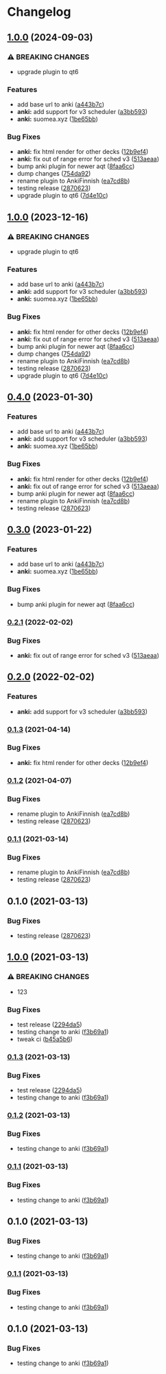# Changelog

## [1.0.0](https://www.github.com/Coobaha/suomea/compare/v0.4.0...v1.0.0) (2024-09-03)


### ⚠ BREAKING CHANGES

* upgrade plugin to qt6

### Features

* add base url to anki ([a443b7c](https://www.github.com/Coobaha/suomea/commit/a443b7c516568df047bc4c585c95f56899af6681))
* **anki:** add support for v3 scheduler ([a3bb593](https://www.github.com/Coobaha/suomea/commit/a3bb5930e0c7fe0980be4c5ad193eed108b2855e))
* **anki:** suomea.xyz ([1be65bb](https://www.github.com/Coobaha/suomea/commit/1be65bbe0880fd0e8922bf9cee79bb6fd8c7e11b))


### Bug Fixes

* **anki:** fix html render for other decks ([12b9ef4](https://www.github.com/Coobaha/suomea/commit/12b9ef4948f47590c8534339e1778778982bbbff))
* **anki:** fix out of range error for sched v3 ([513aeaa](https://www.github.com/Coobaha/suomea/commit/513aeaa20e4b39e268955de8ce5cc60ad5a0706a))
* bump anki plugin for newer aqt ([8faa6cc](https://www.github.com/Coobaha/suomea/commit/8faa6cc698bc8d7e0d4c594e61ced7fe867f19c4))
* dump changes ([754da92](https://www.github.com/Coobaha/suomea/commit/754da92a24e230729343d86ff500d612ddcadcee))
* rename plugin to AnkiFinnish ([ea7cd8b](https://www.github.com/Coobaha/suomea/commit/ea7cd8be331f4c29a84c2d3aeafca8491f2c2759))
* testing release ([2870623](https://www.github.com/Coobaha/suomea/commit/28706239cd5f479fdbfc042ee24b509c2b50bc15))
* upgrade plugin to qt6 ([7d4e10c](https://www.github.com/Coobaha/suomea/commit/7d4e10c5ee68a7aa954cbf74cfeba2d150a9f98d))

## [1.0.0](https://www.github.com/Coobaha/suomea/compare/v0.4.0...v1.0.0) (2023-12-16)


### ⚠ BREAKING CHANGES

* upgrade plugin to qt6

### Features

* add base url to anki ([a443b7c](https://www.github.com/Coobaha/suomea/commit/a443b7c516568df047bc4c585c95f56899af6681))
* **anki:** add support for v3 scheduler ([a3bb593](https://www.github.com/Coobaha/suomea/commit/a3bb5930e0c7fe0980be4c5ad193eed108b2855e))
* **anki:** suomea.xyz ([1be65bb](https://www.github.com/Coobaha/suomea/commit/1be65bbe0880fd0e8922bf9cee79bb6fd8c7e11b))


### Bug Fixes

* **anki:** fix html render for other decks ([12b9ef4](https://www.github.com/Coobaha/suomea/commit/12b9ef4948f47590c8534339e1778778982bbbff))
* **anki:** fix out of range error for sched v3 ([513aeaa](https://www.github.com/Coobaha/suomea/commit/513aeaa20e4b39e268955de8ce5cc60ad5a0706a))
* bump anki plugin for newer aqt ([8faa6cc](https://www.github.com/Coobaha/suomea/commit/8faa6cc698bc8d7e0d4c594e61ced7fe867f19c4))
* dump changes ([754da92](https://www.github.com/Coobaha/suomea/commit/754da92a24e230729343d86ff500d612ddcadcee))
* rename plugin to AnkiFinnish ([ea7cd8b](https://www.github.com/Coobaha/suomea/commit/ea7cd8be331f4c29a84c2d3aeafca8491f2c2759))
* testing release ([2870623](https://www.github.com/Coobaha/suomea/commit/28706239cd5f479fdbfc042ee24b509c2b50bc15))
* upgrade plugin to qt6 ([7d4e10c](https://www.github.com/Coobaha/suomea/commit/7d4e10c5ee68a7aa954cbf74cfeba2d150a9f98d))

## [0.4.0](https://www.github.com/Coobaha/suomea/compare/v0.3.0...v0.4.0) (2023-01-30)


### Features

* add base url to anki ([a443b7c](https://www.github.com/Coobaha/suomea/commit/a443b7c516568df047bc4c585c95f56899af6681))
* **anki:** add support for v3 scheduler ([a3bb593](https://www.github.com/Coobaha/suomea/commit/a3bb5930e0c7fe0980be4c5ad193eed108b2855e))
* **anki:** suomea.xyz ([1be65bb](https://www.github.com/Coobaha/suomea/commit/1be65bbe0880fd0e8922bf9cee79bb6fd8c7e11b))


### Bug Fixes

* **anki:** fix html render for other decks ([12b9ef4](https://www.github.com/Coobaha/suomea/commit/12b9ef4948f47590c8534339e1778778982bbbff))
* **anki:** fix out of range error for sched v3 ([513aeaa](https://www.github.com/Coobaha/suomea/commit/513aeaa20e4b39e268955de8ce5cc60ad5a0706a))
* bump anki plugin for newer aqt ([8faa6cc](https://www.github.com/Coobaha/suomea/commit/8faa6cc698bc8d7e0d4c594e61ced7fe867f19c4))
* rename plugin to AnkiFinnish ([ea7cd8b](https://www.github.com/Coobaha/suomea/commit/ea7cd8be331f4c29a84c2d3aeafca8491f2c2759))
* testing release ([2870623](https://www.github.com/Coobaha/suomea/commit/28706239cd5f479fdbfc042ee24b509c2b50bc15))

## [0.3.0](https://www.github.com/Coobaha/suomea/compare/v0.2.1...v0.3.0) (2023-01-22)


### Features

* add base url to anki ([a443b7c](https://www.github.com/Coobaha/suomea/commit/a443b7c516568df047bc4c585c95f56899af6681))
* **anki:** suomea.xyz ([1be65bb](https://www.github.com/Coobaha/suomea/commit/1be65bbe0880fd0e8922bf9cee79bb6fd8c7e11b))


### Bug Fixes

* bump anki plugin for newer aqt ([8faa6cc](https://www.github.com/Coobaha/suomea/commit/8faa6cc698bc8d7e0d4c594e61ced7fe867f19c4))

### [0.2.1](https://www.github.com/Coobaha/suomea/compare/v0.2.0...v0.2.1) (2022-02-02)


### Bug Fixes

* **anki:** fix out of range error for sched v3 ([513aeaa](https://www.github.com/Coobaha/suomea/commit/513aeaa20e4b39e268955de8ce5cc60ad5a0706a))

## [0.2.0](https://www.github.com/Coobaha/suomea/compare/v0.1.3...v0.2.0) (2022-02-02)


### Features

* **anki:** add support for v3 scheduler ([a3bb593](https://www.github.com/Coobaha/suomea/commit/a3bb5930e0c7fe0980be4c5ad193eed108b2855e))

### [0.1.3](https://www.github.com/Coobaha/suomea/compare/v0.1.2...v0.1.3) (2021-04-14)


### Bug Fixes

* **anki:** fix html render for other decks ([12b9ef4](https://www.github.com/Coobaha/suomea/commit/12b9ef4948f47590c8534339e1778778982bbbff))

### [0.1.2](https://www.github.com/Coobaha/suomea/compare/v0.1.1...v0.1.2) (2021-04-07)


### Bug Fixes

* rename plugin to AnkiFinnish ([ea7cd8b](https://www.github.com/Coobaha/suomea/commit/ea7cd8be331f4c29a84c2d3aeafca8491f2c2759))
* testing release ([2870623](https://www.github.com/Coobaha/suomea/commit/28706239cd5f479fdbfc042ee24b509c2b50bc15))

### [0.1.1](https://www.github.com/Coobaha/suomea/compare/v0.1.0...v0.1.1) (2021-03-14)


### Bug Fixes

* rename plugin to AnkiFinnish ([ea7cd8b](https://www.github.com/Coobaha/suomea/commit/ea7cd8be331f4c29a84c2d3aeafca8491f2c2759))
* testing release ([2870623](https://www.github.com/Coobaha/suomea/commit/28706239cd5f479fdbfc042ee24b509c2b50bc15))

## 0.1.0 (2021-03-13)


### Bug Fixes

* testing release ([2870623](https://www.github.com/Coobaha/suomea/commit/28706239cd5f479fdbfc042ee24b509c2b50bc15))

## [1.0.0](https://www.github.com/Coobaha/learning-finnish/compare/v0.1.3...v1.0.0) (2021-03-13)


### ⚠ BREAKING CHANGES

* 123

### Bug Fixes

* test release ([2294da5](https://www.github.com/Coobaha/learning-finnish/commit/2294da585589c92694d706493a916402b694b04f))
* testing change to anki ([f3b69a1](https://www.github.com/Coobaha/learning-finnish/commit/f3b69a14cd16e9787c22e2fc3684a32cf86aef8e))
* tweak ci ([b45a5b6](https://www.github.com/Coobaha/learning-finnish/commit/b45a5b6c533f51ab7e9f06b0bc65d5b2ec3ef711))

### [0.1.3](https://www.github.com/Coobaha/learning-finnish/compare/v0.1.2...v0.1.3) (2021-03-13)


### Bug Fixes

* test release ([2294da5](https://www.github.com/Coobaha/learning-finnish/commit/2294da585589c92694d706493a916402b694b04f))
* testing change to anki ([f3b69a1](https://www.github.com/Coobaha/learning-finnish/commit/f3b69a14cd16e9787c22e2fc3684a32cf86aef8e))

### [0.1.2](https://www.github.com/Coobaha/learning-finnish/compare/v0.1.1...v0.1.2) (2021-03-13)


### Bug Fixes

* testing change to anki ([f3b69a1](https://www.github.com/Coobaha/learning-finnish/commit/f3b69a14cd16e9787c22e2fc3684a32cf86aef8e))

### [0.1.1](https://www.github.com/Coobaha/learning-finnish/compare/v0.1.0...v0.1.1) (2021-03-13)


### Bug Fixes

* testing change to anki ([f3b69a1](https://www.github.com/Coobaha/learning-finnish/commit/f3b69a14cd16e9787c22e2fc3684a32cf86aef8e))

## 0.1.0 (2021-03-13)


### Bug Fixes

* testing change to anki ([f3b69a1](https://www.github.com/Coobaha/learning-finnish/commit/f3b69a14cd16e9787c22e2fc3684a32cf86aef8e))

### [0.1.1](https://www.github.com/Coobaha/learning-finnish/compare/v0.1.0...v0.1.1) (2021-03-13)


### Bug Fixes

* testing change to anki ([f3b69a1](https://www.github.com/Coobaha/learning-finnish/commit/f3b69a14cd16e9787c22e2fc3684a32cf86aef8e))

## 0.1.0 (2021-03-13)


### Bug Fixes

* testing change to anki ([f3b69a1](https://www.github.com/Coobaha/learning-finnish/commit/f3b69a14cd16e9787c22e2fc3684a32cf86aef8e))
